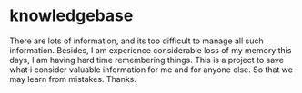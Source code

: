 # knowledgebase
There are lots of information, and its too difficult to manage all such information. Besides, I am experience considerable loss of my memory this days, I am having hard time remembering things.
This is a project to save what i consider valuable information for me and for anyone else. So that we may learn from mistakes.
Thanks.

